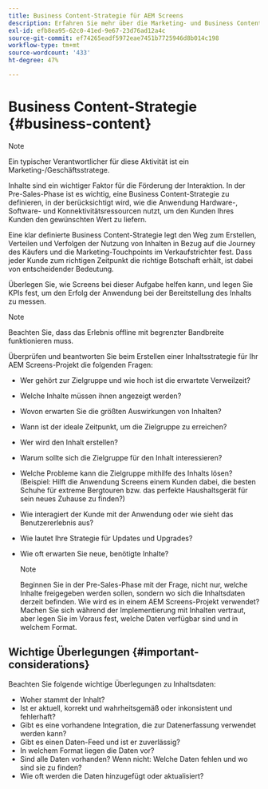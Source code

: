 ```yaml
---
title: Business Content-Strategie für AEM Screens
description: Erfahren Sie mehr über die Marketing- und Business Content-Strategie im Zusammenhang mit AEM Screens.
exl-id: efb8ea95-62c0-41ed-9e67-23d76ad12a4c
source-git-commit: ef74265eadf5972eae7451b7725946d8b014c198
workflow-type: tm+mt
source-wordcount: '433'
ht-degree: 47%

---
```


# Business Content-Strategie {#business-content}

>[!NOTE]
>
>Ein typischer Verantwortlicher für diese Aktivität ist ein Marketing-/Geschäftsstratege.

Inhalte sind ein wichtiger Faktor für die Förderung der Interaktion. In der Pre-Sales-Phase ist es wichtig, eine Business Content-Strategie zu definieren, in der berücksichtigt wird, wie die Anwendung Hardware-, Software- und Konnektivitätsressourcen nutzt, um den Kunden Ihres Kunden den gewünschten Wert zu liefern.

Eine klar definierte Business Content-Strategie legt den Weg zum Erstellen, Verteilen und Verfolgen der Nutzung von Inhalten in Bezug auf die Journey des Käufers und die Marketing-Touchpoints im Verkaufstrichter fest. Dass jeder Kunde zum richtigen Zeitpunkt die richtige Botschaft erhält, ist dabei von entscheidender Bedeutung.

Überlegen Sie, wie Screens bei dieser Aufgabe helfen kann, und legen Sie KPIs fest, um den Erfolg der Anwendung bei der Bereitstellung des Inhalts zu messen.

>[!NOTE]
>
>Beachten Sie, dass das Erlebnis offline mit begrenzter Bandbreite funktionieren muss.

Überprüfen und beantworten Sie beim Erstellen einer Inhaltsstrategie für Ihr AEM Screens-Projekt die folgenden Fragen:

* Wer gehört zur Zielgruppe und wie hoch ist die erwartete Verweilzeit?
* Welche Inhalte müssen ihnen angezeigt werden?
* Wovon erwarten Sie die größten Auswirkungen von Inhalten?
* Wann ist der ideale Zeitpunkt, um die Zielgruppe zu erreichen?
* Wer wird den Inhalt erstellen?
* Warum sollte sich die Zielgruppe für den Inhalt interessieren?
* Welche Probleme kann die Zielgruppe mithilfe des Inhalts lösen? (Beispiel: Hilft die Anwendung Screens einem Kunden dabei, die besten Schuhe für extreme Bergtouren bzw. das perfekte Haushaltsgerät für sein neues Zuhause zu finden?)
* Wie interagiert der Kunde mit der Anwendung oder wie sieht das Benutzererlebnis aus?
* Wie lautet Ihre Strategie für Updates und Upgrades?
* Wie oft erwarten Sie neue, benötigte Inhalte?

  >[!NOTE]
  >
  >Beginnen Sie in der Pre-Sales-Phase mit der Frage, nicht nur, welche Inhalte freigegeben werden sollen, sondern wo sich die Inhaltsdaten derzeit befinden. Wie wird es in einem AEM Screens-Projekt verwendet? Machen Sie sich während der Implementierung mit Inhalten vertraut, aber legen Sie im Voraus fest, welche Daten verfügbar sind und in welchem Format.

## Wichtige Überlegungen {#important-considerations}

Beachten Sie folgende wichtige Überlegungen zu Inhaltsdaten:

* Woher stammt der Inhalt?
* Ist er aktuell, korrekt und wahrheitsgemäß oder inkonsistent und fehlerhaft?
* Gibt es eine vorhandene Integration, die zur Datenerfassung verwendet werden kann?
* Gibt es einen Daten-Feed und ist er zuverlässig?
* In welchem Format liegen die Daten vor?
* Sind alle Daten vorhanden? Wenn nicht: Welche Daten fehlen und wo sind sie zu finden?
* Wie oft werden die Daten hinzugefügt oder aktualisiert?
